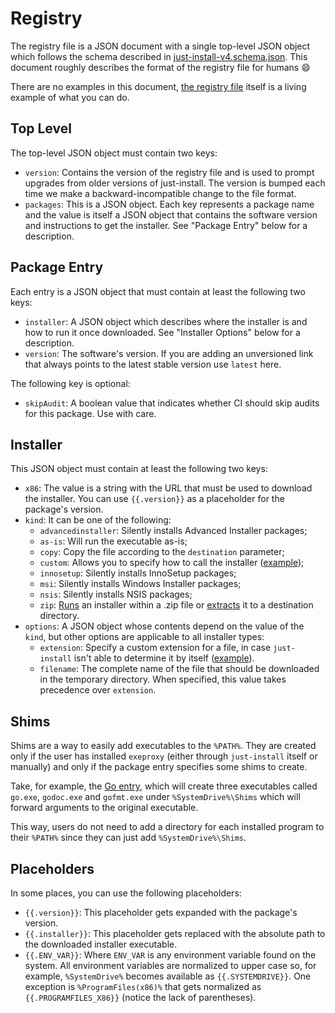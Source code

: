 # Registry

The registry file is a JSON document with a single top-level JSON object which follows the schema
described in [just-install-v4.schema.json](../just-install-v4.schema.json). This document roughly
describes the format of the registry file for humans :smile:

There are no examples in this document, [the registry file](../just-install-v4.json) itself is a
living example of what you can do.

## Top Level

The top-level JSON object must contain two keys:

- `version`: Contains the version of the registry file and is used to prompt upgrades from older
  versions of just-install. The version is bumped each time we make a backward-incompatible change
  to the file format.
- `packages`: This is a JSON object. Each key represents a package name and the value is itself a
  JSON object that contains the software version and instructions to get the installer. See "Package
  Entry" below for a description.

## Package Entry

Each entry is a JSON object that must contain at least the following two keys:

- `installer`: A JSON object which describes where the installer is and how to run it once
  downloaded. See "Installer Options" below for a description.
- `version`: The software's version. If you are adding an unversioned link that always points to the
  latest stable version use `latest` here.

The following key is optional:

- `skipAudit`: A boolean value that indicates whether CI should skip audits for this package. Use
  with care.

## Installer

This JSON object must contain at least the following two keys:

- `x86`: The value is a string with the URL that must be used to download the installer. You can use
  `{{.version}}` as a placeholder for the package's version.
- `kind`: It can be one of the following:
  - `advancedinstaller`: Silently installs Advanced Installer packages;
  - `as-is`: Will run the executable as-is;
  - `copy`: Copy the file according to the `destination` parameter;
  - `custom`: Allows you to specify how to call the installer
    ([example](https://github.com/just-install/just-install/blob/18876192c5ed7f24a3acaa34524d3680ec17da3e/just-install.json#L79-L101));
  - `innosetup`: Silently installs InnoSetup packages;
  - `msi`: Silently installs Windows Installer packages;
  - `nsis`: Silently installs NSIS packages;
  - `zip`: [Runs](https://github.com/just-install/just-install/blob/18876192c5ed7f24a3acaa34524d3680ec17da3e/just-install.json#L66-L78)
    an installer within a .zip file or [extracts](https://github.com/just-install/just-install/blob/18876192c5ed7f24a3acaa34524d3680ec17da3e/just-install.json#L216-L231)
    it to a destination directory.
- `options`: A JSON object whose contents depend on the value of the `kind`, but other options are
  applicable to all installer types:
  - `extension`: Specify a custom extension for a file, in case `just-install` isn't able to
    determine it by itself ([example](https://github.com/just-install/just-install/blob/0a90135b8aaa4bdae65c63949673e57eed049294/just-install.json#L195-L208)).
  - `filename`: The complete name of the file that should be downloaded in the temporary
    directory. When specified, this value takes precedence over `extension`.

## Shims

Shims are a way to easily add executables to the `%PATH%`. They are created only if the user has
installed `exeproxy` (either through `just-install` itself or manually) and only if the package
entry specifies some shims to create.

Take, for example, the
[Go entry](https://github.com/just-install/just-install/blob/18876192c5ed7f24a3acaa34524d3680ec17da3e/just-install.json#L336-L350), which will create three executables called `go.exe`, `godoc.exe` and `gofmt.exe`
under `%SystemDrive%\Shims` which will forward arguments to the original executable.

This way, users do not need to add a directory for each installed program to their `%PATH%` since
they can just add `%SystemDrive%\Shims`.

## Placeholders

In some places, you can use the following placeholders:

- `{{.version}}`: This placeholder gets expanded with the package's version.
- `{{.installer}}`: This placeholder gets replaced with the absolute path to the downloaded
  installer executable.
- `{{.ENV_VAR}}`: Where `ENV_VAR` is any environment variable found on the system. All environment
  variables are normalized to upper case so, for example, `%SystemDrive%` becomes available as
  `{{.SYSTEMDRIVE}}`. One exception is `%ProgramFiles(x86)%` that gets normalized as
  `{{.PROGRAMFILES_X86}}` (notice the lack of parentheses).
